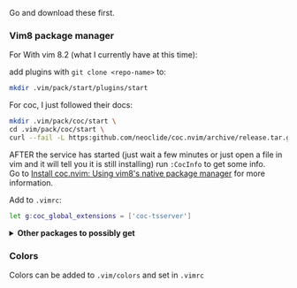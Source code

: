 Go and download these first.

### Vim8 package manager

For
With vim 8.2 (what I currently have at this time):<br />

add plugins with `git clone <repo-name>` to:

```sh
mkdir .vim/pack/start/plugins/start
```

For coc, I just followed their docs:

```sh
mkdir .vim/pack/coc/start \
cd .vim/pack/coc/start \
curl --fail -L https:github.com/neoclide/coc.nvim/archive/release.tar.gz|tar xzfv -
```

AFTER the service has started (just wait a few minutes or just open a file in vim and it will tell you it is still installing) run `:CocInfo` to get some info.<br />
Go to [Install coc.nvim: Using vim8's native package manager](https://github.com/neoclide/coc.nvim/wiki/Install-coc.nvim#using-vim8s-native-package-manager) for more information.

Add to `.vimrc`:

```sh
let g:coc_global_extensions = ['coc-tsserver']
```

<details>
<summary>
  <strong>
  Other packages to possibly get
  </strong>
  </summary>

(Look into coc, b/c things like `coc-prettier` can be used instead) <br />
The `git clone` here uses for `ssh` setup.

- [vim-jsonc](https://github.com/kevinoid/vim-jsonc) `git clone git@github.com:kevinoid/vim-jsonc.git` allows comments in .json
- ~~ale (not currently using)~~
- auto-pairs
- [emmet-vim](https://github.com/mattn/emmet-vim) `git clone git@github.com:mattn/emmet-vim.git`
- [nerdtree](https://github.com/preservim/nerdtree) `git clone git@github.com:preservim/nerdtree.git`
- [vim-airline](https://github.com/vim-airline/vim-airline) `git clone git@github.com:vim-airline/vim-airline.git`
- ~~vim-css-color (not currently using)~~
- ~~vim-es6 (not currently using)~~
- [vim-prettier](https://github.com/prettier/vim-prettier) `git clone git@github.com:prettier/vim-prettier.git` (run either 'sudo pacman -S prettier' or 'npm i -g prettier' along with installing vim-prettier)
- [vim-indent-guides](https://github.com/nathanaelkane/vim-indent-guides) `git clone git@github.com:nathanaelkane/vim-indent-guides.git`
</details>

### Colors

Colors can be added to `.vim/colors` and set in `.vimrc`
